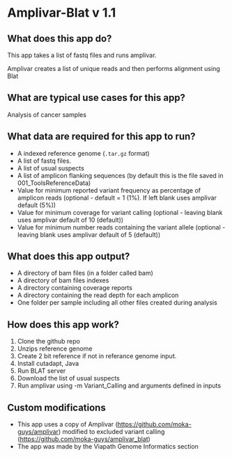 # Amplivar-Blat v 1.1

## What does this app do?
This app takes a list of fastq files and runs amplivar.

Amplivar creates a list of unique reads and then performs alignment using Blat

## What are typical use cases for this app?
Analysis of cancer samples

## What data are required for this app to run?
* A indexed reference genome (`.tar.gz` format)
* A list of fastq files.
* A list of usual suspects
* A list of amplicon flanking sequences (by default this is the file saved in 001_ToolsReferenceData)
* Value for minimum reported variant frequency as percentage of amplicon reads (optional - default = 1 (1%). If left blank uses amplivar default (5%))
* Value for minimum coverage for variant calling (optional - leaving blank uses amplivar default of 10 (default))
* Value for minimum number reads containing the variant allele (optional - leaving blank uses amplivar default of 5 (default))

## What does this app output?
* A directory of bam files (in a folder called bam)
* A directory of bam files indexes
* A directory containing coverage reports
* A directory containing the read depth for each amplicon
* One folder per sample including all other files created during analysis

## How does this app work?
1. Clone the github repo
2. Unzips reference genome
3. Create 2 bit reference if not in referance genome input.
4. Install cutadapt, Java
5. Run BLAT server
6. Download the list of usual suspects
7. Run amplivar using -m Variant_Calling and arguments defined in inputs

## Custom modifications
* This app uses a copy of Amplivar (https://github.com/moka-guys/amplivar) modified to excluded variant calling (https://github.com/moka-guys/amplivar_blat)
* The app was made by the Viapath Genome Informatics section 
